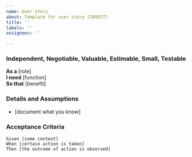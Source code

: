 ```yaml
---
name: User story
about: Template for user story (INVEST)
title: ''
labels: ''
assignees: ''

---
```


### Independent, Negotiable, Valuable, Estimable, Small, Testable
 **As a** [role]  
 **I need** [function]  
 **So that** [benefit]  
   
 ### Details and Assumptions
 * [document what you know]
   
 ### Acceptance Criteria  
   
 ```gherkin
 Given [some context]
 When [certain action is taken]
 Then [the outcome of action is observed]
